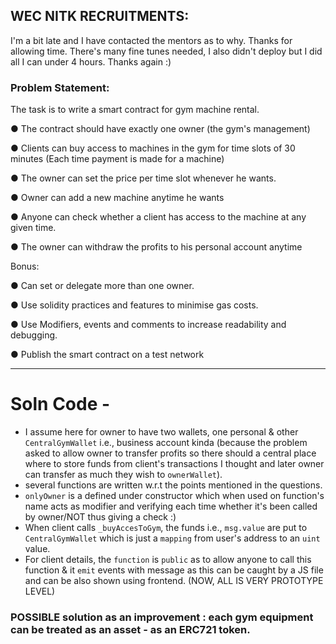 ## WEC NITK RECRUITMENTS: 
I'm a bit late and I have contacted the mentors as to why. Thanks for allowing time. There's many fine tunes needed, I also didn't deploy but I did all I can under 4 hours. Thanks again :)
### Problem Statement:
The task is to write a smart contract for gym machine rental.

● The contract should have exactly one owner (the gym's management)

● Clients can buy access to machines in the gym for time slots of 30 minutes (Each time
payment is made for a machine)

● The owner can set the price per time slot whenever he wants.

● Owner can add a new machine anytime he wants

● Anyone can check whether a client has access to the machine at any given time.

● The owner can withdraw the profits to his personal account anytime

Bonus:

● Can set or delegate more than one owner.

● Use solidity practices and features to minimise gas costs.

● Use Modifiers, events and comments to increase readability and debugging.

● Publish the smart contract on a test network

***********************************************
# Soln Code - 

- I assume here for owner to have two wallets, one personal & other `CentralGymWallet` i.e., business account kinda (because the problem asked to allow owner to transfer profits so there should a central place where to store funds from client's transactions I thought and later owner can transfer as much they wish to `ownerWallet`).
- several functions are written w.r.t the points mentioned in the questions.
- `onlyOwner` is a defined under constructor which when used on function's name acts as modifier and verifying each time whether it's been called by owner/NOT thus giving a check :)
- When client calls `_buyAccesToGym`, the funds i.e., `msg.value` are put to `CentralGymWallet` which is just a `mapping` from user's address to an `uint` value.
- For client details, the `function` is `public` as to allow anyone to call this function & it `emit` events with message as this can be caught by a JS file and can be also shown using frontend. (NOW, ALL IS VERY PROTOTYPE LEVEL)

### POSSIBLE solution as an improvement : each gym equipment can be treated as an asset - as an ERC721 token.


